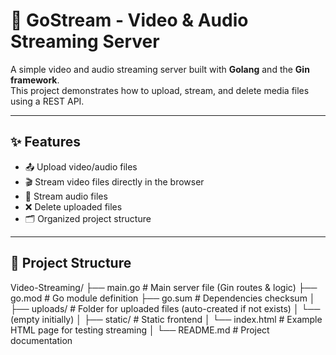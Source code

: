 # 🎥 GoStream - Video & Audio Streaming Server

A simple video and audio streaming server built with **Golang** and the **Gin framework**.  
This project demonstrates how to upload, stream, and delete media files using a REST API.

---

## ✨ Features
- 📤 Upload video/audio files
- 🎬 Stream video files directly in the browser
- 🎵 Stream audio files
- ❌ Delete uploaded files
- 🗂 Organized project structure

---

## 📂 Project Structure

Video-Streaming/
├── main.go # Main server file (Gin routes & logic)
├── go.mod # Go module definition
├── go.sum # Dependencies checksum
│
├── uploads/ # Folder for uploaded files (auto-created if not exists)
│ └── (empty initially)
│
├── static/ # Static frontend
│ └── index.html # Example HTML page for testing streaming
│
└── README.md # Project documentation